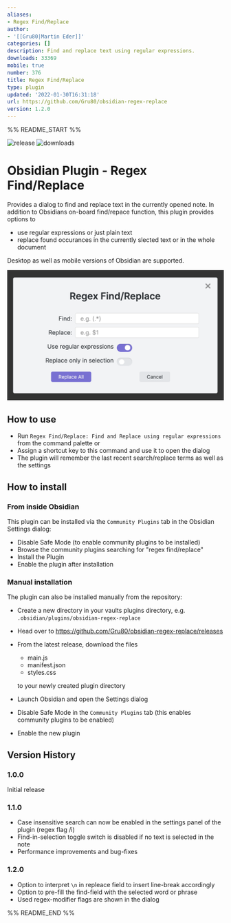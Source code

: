 ```yaml
---
aliases:
- Regex Find/Replace
author:
- '[[Gru80|Martin Eder]]'
categories: []
description: Find and replace text using regular expressions.
downloads: 33369
mobile: true
number: 376
title: Regex Find/Replace
type: plugin
updated: '2022-01-30T16:31:18'
url: https://github.com/Gru80/obsidian-regex-replace
version: 1.2.0
---
```


%% README_START %%

![release](https://img.shields.io/github/v/release/Gru80/obsidian-regex-replace)
![downloads](https://img.shields.io/github/downloads/Gru80/obsidian-regex-replace/total.svg)

# Obsidian Plugin - Regex Find/Replace
Provides a dialog to find and replace text in the currently opened note.
In addition to Obsidians on-board find/repace function, this plugin provides options to
- use regular expressions or just plain text
- replace found occurances in the currently slected text or in the whole document

Desktop as well as mobile versions of Obsidian are supported.

![Regex FindReplace Dialog](https://raw.githubusercontent.com/Gru80/obsidian-regex-replace/HEAD/res/dialog.png)

## How to use
- Run `Regex Find/Replace: Find and Replace using regular expressions` from the command palette or
- Assign a shortcut key to this command and use it to open the dialog
- The plugin will remember the last recent search/replace terms as well as the settings

## How to install
### From inside Obsidian
This plugin can be installed via the `Community Plugins` tab in the Obsidian Settings dialog:
- Disable Safe Mode (to enable community plugins to be installed)
- Browse the community plugins searching for "regex find/replace"
- Install the Plugin
- Enable the plugin after installation

### Manual installation
The plugin can also be installed manually from the repository:
- Create a new directory in your vaults plugins directory, e.g.   
   `.obsidian/plugins/obsidian-regex-replace`

- Head over to https://github.com/Gru80/obsidian-regex-replace/releases

- From the latest release, download the files
   - main.js
   - manifest.json
   - styles.css

  to your newly created plugin directory
- Launch Obsidian and open the Settings dialog
- Disable Safe Mode in the `Community Plugins` tab (this enables community plugins to be enabled)
- Enable the new plugin

## Version History
### 1.0.0
Initial release

### 1.1.0
- Case insensitive search can now be enabled in the settings panel of the plugin (regex flag /i)
- Find-in-selection toggle switch is disabled if no text is selected in the note
- Performance improvements and bug-fixes

### 1.2.0
- Option to interpret `\n` in repleace field to insert line-break accordingly
- Option to pre-fill the find-field with the selected word or phrase
- Used regex-modifier flags are shown in the dialog
 

%% README_END %%